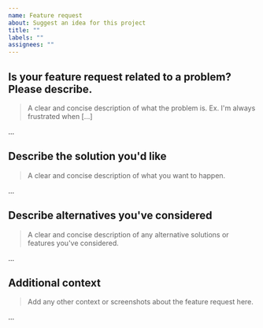 ```yaml
---
name: Feature request
about: Suggest an idea for this project
title: ""
labels: ""
assignees: ""
---
```


## Is your feature request related to a problem? Please describe.

> A clear and concise description of what the problem is. Ex. I'm always frustrated when [...]

...

## Describe the solution you'd like

> A clear and concise description of what you want to happen.

...

## Describe alternatives you've considered

> A clear and concise description of any alternative solutions or features you've considered.

...

## Additional context

> Add any other context or screenshots about the feature request here.

...
